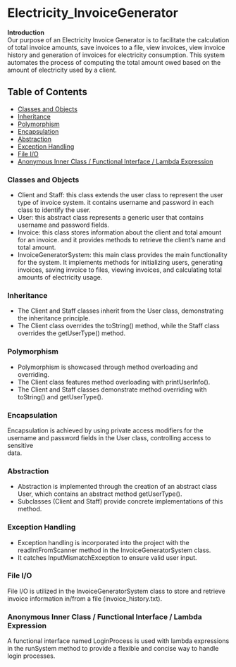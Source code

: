 # Electricity_InvoiceGenerator
**Introduction** <br>
 Our purpose of an Electricity Invoice Generator is to facilitate the calculation of total invoice amounts, save invoices to a file, view invoices, view invoice history and generation of invoices for electricity consumption. This system automates the process of computing the total amount owed based on the amount of electricity used by a client.

## Table of Contents
- [Classes and Objects](#classes-and-objects)
- [Inheritance](#inheritance)
- [Polymorphism](#polymorphism)
- [Encapsulation](#encapsulation)
- [Abstraction](#abstraction)
- [Exception Handling](#exception-handling)
- [File I/O](#file-io)
- [Anonymous Inner Class / Functional Interface / Lambda Expression](#anonymous-inner-class--functional-interface--lambda-expression-)
  


### Classes and Objects
- Client and Staff: this class extends the user class to represent the user type of invoice system. it contains username and password in each class to identify the user.<br>
- User: this abstract class represents a generic user that contains username and password fields. <br>
- Invoice: this class stores information about the client and total amount for an invoice. and it provides methods to retrieve the client’s name and total amount.<br>
- InvoiceGeneratorSystem: this main class provides the main functionality for the system. It implements methods for initializing users, generating invoices, saving invoice to files, viewing invoices, and calculating total amounts of electricity usage.<br>

### Inheritance 
- The Client and Staff classes inherit from the User class, demonstrating the inheritance principle. <br>
- The Client class overrides the toString() method, while the Staff class overrides the getUserType() method.

### Polymorphism 
- Polymorphism is showcased through method overloading and overriding. <br>
- The Client class features method overloading with printUserInfo(). <br>
- The Client and Staff classes demonstrate method overriding with toString() and 
getUserType().<br>

### Encapsulation 
 Encapsulation is achieved by using private access modifiers for the username and password fields in the User class, controlling access to sensitive  
data.<br>

### Abstraction 
- Abstraction is implemented through the creation of an abstract class User, which contains an abstract method getUserType().<br>
- Subclasses (Client and Staff) provide concrete implementations of this method.<br>

### Exception Handling
- Exception handling is incorporated into the project with the readIntFromScanner method in the InvoiceGeneratorSystem class.<br>
- It catches InputMismatchException to ensure valid user input.<br>

### File I/O 
 File I/O is utilized in the InvoiceGeneratorSystem class to store and retrieve invoice information in/from a file (invoice_history.txt).<br>

### Anonymous Inner Class / Functional Interface / Lambda Expression
 A functional interface named LoginProcess is used with lambda expressions in the runSystem method to provide a flexible and concise way to handle 
login processes.







 




